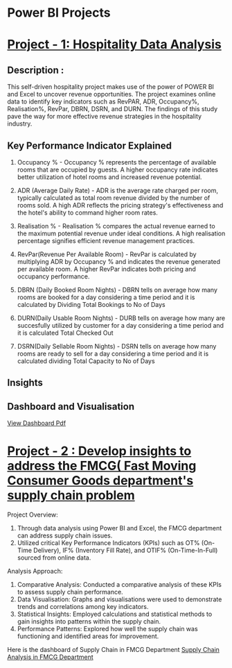 # Power BI Projects 

# [Project - 1: Hospitality Data Analysis](https://jigneshs6701.github.io/Jignesh_Sharma_Portfolio/)

## Description :
This self-driven hospitality project makes use of the power of POWER BI and Excel to uncover revenue opportunities. The project examines online data to identify key indicators such as RevPAR, ADR, Occupancy%, Realisation%, RevPar, DBRN, DSRN, and DURN. The findings of this study pave the way for more effective revenue strategies in the hospitality industry.

## Key Performance Indicator Explained 

1. Occupancy % - Occupancy % represents the percentage of available rooms that are occupied by guests.
                 A higher occupancy rate indicates better utilization of hotel rooms and increased revenue potential.

2. ADR (Average Daily Rate) -  ADR is the average rate charged per room, typically calculated as total room revenue divided by the number of rooms sold.
                                A high ADR reflects the pricing strategy's effectiveness and the hotel's ability to command higher room rates.

3. Realisation % - Realisation % compares the actual revenue earned to the maximum potential revenue under ideal conditions.
                   A high realisation percentage signifies efficient revenue management practices.

4. RevPar(Revenue Per Available Room) - RevPar is calculated by multiplying ADR by Occupancy % and indicates the revenue generated per available room.
                                        A higher RevPar indicates both pricing and occupancy performance.

 5. DBRN (Daily Booked Room Nights) - DBRN tells on average how many rooms are booked for a day considering a time period and it is calculated by Dividing Total Bookings to No of Days 

 6. DURN(Daily Usable Room Nights) - DURB tells on average how many are succesfully utilized by customer for a day considering a time period and it is calculated Total Checked Out

 7. DSRN(Daily Sellable Room Nights) - DSRN tells on average how many rooms are ready to sell for a day considering a time period and it is calculated dividing Total Capacity to No of Days

## Insights 

## Dashboard and Visualisation 
[View Dashboard Pdf](https://jigneshs6701.github.io/Jignesh_Sharma_Portfolio/Hospitality%20data%20analysis.pdf)



# [Project - 2 : Develop insights to address the FMCG( Fast Moving Consumer Goods department's supply chain problem ](https://jigneshs6701.github.io/Jignesh_Sharma_Portfolio/)

Project Overview: 

  1. Through data analysis using Power BI and Excel, the FMCG department can address supply chain issues.
  2. Utilized critical Key Performance Indicators (KPIs) such as OT% (On-Time Delivery), IF% (Inventory Fill Rate), and OTIF% (On-Time-In-Full) sourced from online data.

Analysis Approach:
  1. Comparative Analysis: Conducted a comparative analysis of these KPIs to assess supply chain performance.
  2. Data Visualisation: Graphs and visualisations were used to demonstrate trends and correlations among key indicators.
  3. Statistical Insights: Employed calculations and statistical methods to gain insights into patterns within the supply chain.
  4. Performance Patterns: Explored how well the supply chain was functioning and identified areas for improvement.

   Here is the dashboard  of Supply Chain in FMCG Department [Supply Chain Analysis in FMCG Department](https://jigneshs6701.github.io/Jignesh_Sharma_Portfolio/Hospitality%20data%20analysis.pdf)




